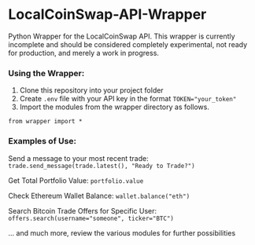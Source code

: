 # LocalCoinSwap-API-Wrapper
Python Wrapper for the LocalCoinSwap API. This wrapper is currently incomplete and should be considered completely experimental, not ready for production, and merely a work in progress.

### **Using the Wrapper:**

1. Clone this repository into your project folder
2. Create ```.env``` file with your API key in the format ```TOKEN="your_token"```
3. Import the modules from the wrapper directory as follows.

```from wrapper import *```


### **Examples of Use:**

Send a message to your most recent trade:
```trade.send_message(trade.latest(), "Ready to Trade?")```

Get Total Portfolio Value: 
```portfolio.value```

Check Ethereum Wallet Balance: 
```wallet.balance("eth")```

Search Bitcoin Trade Offers for Specific User:
```offers.search(username="someone", ticker="BTC")```

... and much more, review the various modules for further possibilities


